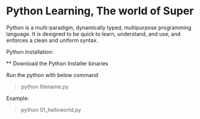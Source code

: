 # Python Learning, The world of Super

Python is a multi-paradigm, dynamically typed, multipurpose programming language. It is designed to be quick to learn, understand, and use, and enforces a clean and uniform syntax.

Python Installation:

** Download the Python Installer binaries

Run the python with below command

>python filename.py

Example:

>python 01_helloworld.py

